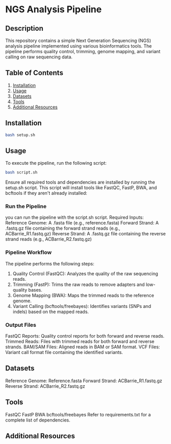 # NGS Analysis Pipeline
## Description
This repository contains a simple Next Generation Sequencing (NGS) analysis pipeline implemented using various bioinformatics tools. The pipeline performs quality control, trimming, genome mapping, and variant calling on raw sequencing data.

## Table of Contents
1. [Installation](#installation)
2. [Usage](#usage)
3. [Datasets](#datasets)
4. [Tools](#tools)
5. [Additional Resources](#AdditionalResources)
   

## Installation


```bash
bash setup.sh
```

## Usage
To execute the pipeline, run the following script:
```bash
bash script.sh
```
Ensure all required tools and dependencies are installed by running the setup.sh script. This script will install tools like FastQC, FastP, BWA, and bcftools if they aren't already installed:

 ### Run the Pipeline
you can run the pipeline with the script.sh script.
Required Inputs:
Reference Genome: A .fasta file (e.g., reference.fasta)
Forward Strand: A .fastq.gz file containing the forward strand reads (e.g., ACBarrie_R1.fastq.gz)
Reverse Strand: A .fastq.gz file containing the reverse strand reads (e.g., ACBarrie_R2.fastq.gz)

 ### Pipeline Workflow
The pipeline performs the following steps:

1. Quality Control (FastQC): Analyzes the quality of the raw sequencing reads.
2. Trimming (FastP): Trims the raw reads to remove adapters and low-quality bases.
3. Genome Mapping (BWA): Maps the trimmed reads to the reference genome.
4. Variant Calling (bcftools/freebayes): Identifies variants (SNPs and indels) based on the mapped reads.

 ### Output Files
FastQC Reports: Quality control reports for both forward and reverse reads.
Trimmed Reads: Files with trimmed reads for both forward and reverse strands.
BAM/SAM Files: Aligned reads in BAM or SAM format.
VCF Files: Variant call format file containing the identified variants.

## Datasets
Reference Genome: Reference.fasta
Forward Strand: ACBarrie_R1.fastq.gz
Reverse Strand: ACBarrie_R2.fastq.gz

## Tools
FastQC
FastP
BWA
bcftools/freebayes
Refer to requirements.txt for a complete list of dependencies.

## Additional Resources
